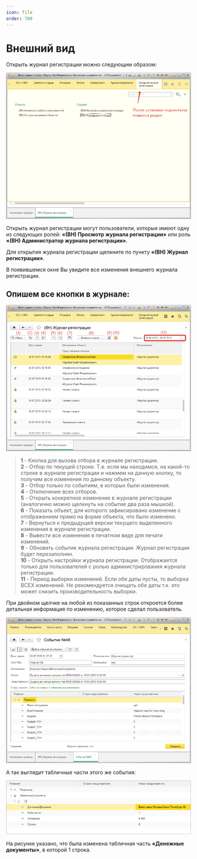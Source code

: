 ```yaml
---
icon: file
order: 700
---
```


# Внешний вид

Открыть журнал регистрации можно следующим образом:

![Внешний вид журанала регистраций](static/01_ВнешнийВид.png)

Открыть журнал регистрации могут пользователи, которые имеют одну из следующих ролей: **«(ВН) Просмотр журнала регистрации»** или роль **«(ВН) Администратор журнала регистрации»**.


Для открытия журнала регистрации щелкните по пункту **«(ВН) Журнал регистрации»**.

В появившемся окне Вы увидите все изменения внешнего журнала регистрации.

## Опишем все кнопки в журнале:

![Кнопки в журнале регистраций](static/02_ВнешнийВид.png)

> **1** - Кнопка для вызова отбора в журнале регистрации.  
> **2** - Отбор по текущей строке. Т.е. если мы находимся, на какой-то строке в журнале регистрации и нажмем на данную кнопку, то получим все изменения по данному объекту.  
> **3** - Отбор только по событиям, в которых были изменения.  
> **4** - Отключение всех отборов.  
> **5** - Открыть конкретное изменение в журнале регистрации (аналогично можно щелкнуть на событие два раза мышкой).  
> **6** - Показать объект, для которого зафиксировано изменение с отображением прямо на форме объекта, что было изменено.  
> **7** - Вернуться к предыдущей версии текущего выделенного изменения в журнале регистрации.  
> **8** - Вывести все изменения в печатном виде для печати изменений.  
> **9** - Обновить события журнала регистрации. Журнал регистрации будет перезаполнен.  
> **10** - Открыть настройки журнала регистрации. Отображается только для пользователей с ролью администрирования журнала регистрации.  
> **11** - Период выборки изменений. Если обе даты пусты, то выборка ВСЕХ изменений. Не рекомендуется очищать обе даты т.к. это может снизить производительность выборки.  

При двойном щелчке на любой из показанных строк откроется более детальная информация по изменению, которое сделал пользователь.

![Кнопки в журнале регистраций](static/03_ВнешнийВид.png)

А так выглядит табличные части этого же события:

![Кнопки в журнале регистраций](static/04_ВнешнийВид.png)

На рисунке указано, что была изменена табличная часть **«Денежные документы»**, в которой 1 строка.
